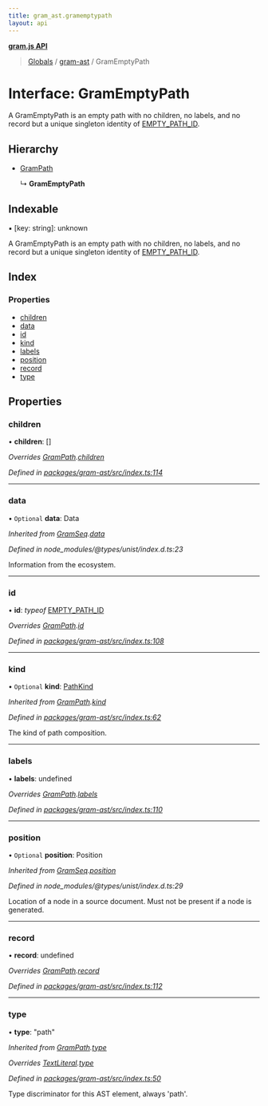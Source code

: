 ```yaml
---
title: gram_ast.gramemptypath
layout: api
---
```


**[gram.js API](../README.md)**

> [Globals](../globals.md) / [gram-ast](../modules/gram_ast.md) / GramEmptyPath

# Interface: GramEmptyPath

A GramEmptyPath is an empty path with no children,
no labels, and no record
but a unique singleton identity of [EMPTY_PATH_ID](../modules/gram_ast.md#empty_path_id).

## Hierarchy

* [GramPath](gram_ast.grampath.md)

  ↳ **GramEmptyPath**

## Indexable

▪ [key: string]: unknown

A GramEmptyPath is an empty path with no children,
no labels, and no record
but a unique singleton identity of [EMPTY_PATH_ID](../modules/gram_ast.md#empty_path_id).

## Index

### Properties

* [children](gram_ast.gramemptypath.md#children)
* [data](gram_ast.gramemptypath.md#data)
* [id](gram_ast.gramemptypath.md#id)
* [kind](gram_ast.gramemptypath.md#kind)
* [labels](gram_ast.gramemptypath.md#labels)
* [position](gram_ast.gramemptypath.md#position)
* [record](gram_ast.gramemptypath.md#record)
* [type](gram_ast.gramemptypath.md#type)

## Properties

### children

•  **children**: []

*Overrides [GramPath](gram_ast.grampath.md).[children](gram_ast.grampath.md#children)*

*Defined in [packages/gram-ast/src/index.ts:114](https://github.com/gram-data/gram-js/blob/33eec55/packages/gram-ast/src/index.ts#L114)*

___

### data

• `Optional` **data**: Data

*Inherited from [GramSeq](gram_ast.gramseq.md).[data](gram_ast.gramseq.md#data)*

*Defined in node_modules/@types/unist/index.d.ts:23*

Information from the ecosystem.

___

### id

•  **id**: *typeof* [EMPTY\_PATH\_ID](../modules/gram_ast.md#empty_path_id)

*Overrides [GramPath](gram_ast.grampath.md).[id](gram_ast.grampath.md#id)*

*Defined in [packages/gram-ast/src/index.ts:108](https://github.com/gram-data/gram-js/blob/33eec55/packages/gram-ast/src/index.ts#L108)*

___

### kind

• `Optional` **kind**: [PathKind](../modules/gram_ast.md#pathkind)

*Inherited from [GramPath](gram_ast.grampath.md).[kind](gram_ast.grampath.md#kind)*

*Defined in [packages/gram-ast/src/index.ts:62](https://github.com/gram-data/gram-js/blob/33eec55/packages/gram-ast/src/index.ts#L62)*

The kind of path composition.

___

### labels

•  **labels**: undefined

*Overrides [GramPath](gram_ast.grampath.md).[labels](gram_ast.grampath.md#labels)*

*Defined in [packages/gram-ast/src/index.ts:110](https://github.com/gram-data/gram-js/blob/33eec55/packages/gram-ast/src/index.ts#L110)*

___

### position

• `Optional` **position**: Position

*Inherited from [GramSeq](gram_ast.gramseq.md).[position](gram_ast.gramseq.md#position)*

*Defined in node_modules/@types/unist/index.d.ts:29*

Location of a node in a source document.
Must not be present if a node is generated.

___

### record

•  **record**: undefined

*Overrides [GramPath](gram_ast.grampath.md).[record](gram_ast.grampath.md#record)*

*Defined in [packages/gram-ast/src/index.ts:112](https://github.com/gram-data/gram-js/blob/33eec55/packages/gram-ast/src/index.ts#L112)*

___

### type

•  **type**: \"path\"

*Inherited from [GramPath](gram_ast.grampath.md).[type](gram_ast.grampath.md#type)*

*Overrides [TextLiteral](gram_ast.textliteral.md).[type](gram_ast.textliteral.md#type)*

*Defined in [packages/gram-ast/src/index.ts:50](https://github.com/gram-data/gram-js/blob/33eec55/packages/gram-ast/src/index.ts#L50)*

Type discriminator for this AST element, always 'path'.
